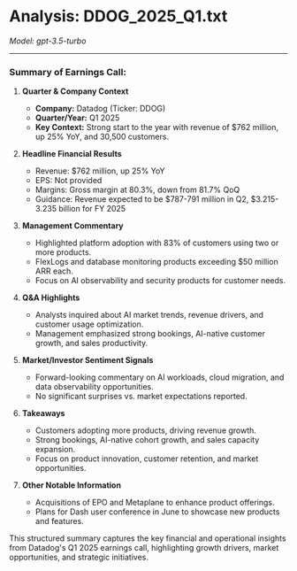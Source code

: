 # Analysis: DDOG_2025_Q1.txt

*Model: gpt-3.5-turbo*

---

### Summary of Earnings Call:

1. **Quarter & Company Context**
   - **Company:** Datadog (Ticker: DDOG)
   - **Quarter/Year:** Q1 2025
   - **Key Context:** Strong start to the year with revenue of $762 million, up 25% YoY, and 30,500 customers.

2. **Headline Financial Results**
   - Revenue: $762 million, up 25% YoY
   - EPS: Not provided
   - Margins: Gross margin at 80.3%, down from 81.7% QoQ
   - Guidance: Revenue expected to be $787-791 million in Q2, $3.215-3.235 billion for FY 2025

3. **Management Commentary**
   - Highlighted platform adoption with 83% of customers using two or more products.
   - FlexLogs and database monitoring products exceeding $50 million ARR each.
   - Focus on AI observability and security products for customer needs.
   
4. **Q&A Highlights**
   - Analysts inquired about AI market trends, revenue drivers, and customer usage optimization.
   - Management emphasized strong bookings, AI-native customer growth, and sales productivity.

5. **Market/Investor Sentiment Signals**
   - Forward-looking commentary on AI workloads, cloud migration, and data observability opportunities.
   - No significant surprises vs. market expectations reported.

6. **Takeaways**
   - Customers adopting more products, driving revenue growth.
   - Strong bookings, AI-native cohort growth, and sales capacity expansion.
   - Focus on product innovation, customer retention, and market opportunities.

7. **Other Notable Information**
   - Acquisitions of EPO and Metaplane to enhance product offerings.
   - Plans for Dash user conference in June to showcase new products and features.

This structured summary captures the key financial and operational insights from Datadog's Q1 2025 earnings call, highlighting growth drivers, market opportunities, and strategic initiatives.